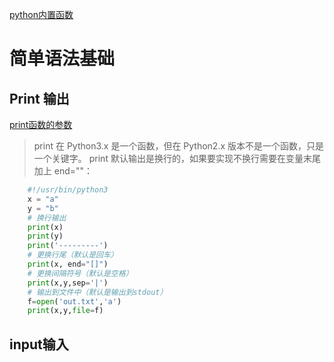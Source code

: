 [python内置函数](https://www.runoob.com/python/python-built-in-functions.html)

# 简单语法基础
## Print 输出
[print函数的参数](https://www.runoob.com/python3/python-func-print.html)

> print 在 Python3.x 是一个函数，但在 Python2.x 版本不是一个函数，只是一个关键字。
print 默认输出是换行的，如果要实现不换行需要在变量末尾加上 end=""：
```py
    #!/usr/bin/python3
    x = "a"
    y = "b"
    # 换行输出
    print(x)
    print(y)
    print('---------')
    # 更换行尾（默认是回车）
    print(x, end="[]")
    # 更换间隔符号（默认是空格）
    print(x,y,sep='|')
    # 输出到文件中（默认是输出到stdout）
    f=open('out.txt','a')
    print(x,y,file=f)
```

## input输入